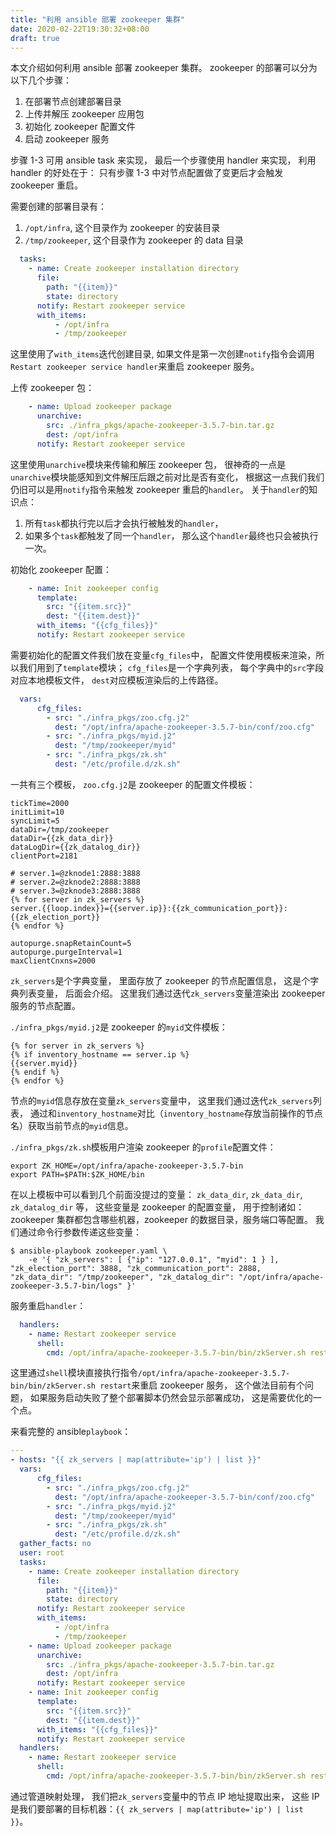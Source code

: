 ```yaml
---
title: "利用 ansible 部署 zookeeper 集群"
date: 2020-02-22T19:30:32+08:00
draft: true
---
```


本文介绍如何利用 ansible 部署 zookeeper 集群。
zookeeper 的部署可以分为以下几个步骤：

1. 在部署节点创建部署目录
2. 上传并解压 zookeeper 应用包
3. 初始化 zookeeper 配置文件
4. 启动 zookeeper 服务

步骤 1-3 可用 ansible task 来实现，
最后一个步骤使用 handler 来实现，
利用 handler 的好处在于：
只有步骤 1-3 中对节点配置做了变更后才会触发 zookeeper 重启。

需要创建的部署目录有：

1. `/opt/infra`, 这个目录作为 zookeeper 的安装目录
2. `/tmp/zookeeper`, 这个目录作为 zookeeper 的 data 目录

```yaml
  tasks:
    - name: Create zookeeper installation directory
      file:
        path: "{{item}}"
        state: directory
      notify: Restart zookeeper service
      with_items:
          - /opt/infra
          - /tmp/zookeeper
```

这里使用了`with_items`迭代创建目录,
如果文件是第一次创建`notify`指令会调用`Restart zookeeper service handler`来重启 zookeeper 服务。

上传 zookeeper 包：

```yaml
    - name: Upload zookeeper package
      unarchive:
        src: ./infra_pkgs/apache-zookeeper-3.5.7-bin.tar.gz
        dest: /opt/infra
      notify: Restart zookeeper service
```

这里使用`unarchive`模块来传输和解压 zookeeper 包，
很神奇的一点是`unarchive`模块能感知到文件解压后跟之前对比是否有变化，
根据这一点我们我们仍旧可以是用`notify`指令来触发 zookeeper 重启的`handler`。
关于`handler`的知识点：
1. 所有`task`都执行完以后才会执行被触发的`handler`，
2. 如果多个`task`都触发了同一个`handler`，
那么这个`handler`最终也只会被执行一次。

初始化 zookeeper 配置：

```yaml
    - name: Init zookeeper config
      template:
        src: "{{item.src}}"
        dest: "{{item.dest}}"
      with_items: "{{cfg_files}}"
      notify: Restart zookeeper service
```
需要初始化的配置文件我们放在变量`cfg_files`中，
配置文件使用模板来渲染，所以我们用到了`template`模块；
`cfg_files`是一个字典列表，
每个字典中的`src`字段对应本地模板文件，
`dest`对应模板渲染后的上传路径。

```yaml
  vars:
      cfg_files:
        - src: "./infra_pkgs/zoo.cfg.j2"
          dest: "/opt/infra/apache-zookeeper-3.5.7-bin/conf/zoo.cfg"
        - src: "./infra_pkgs/myid.j2"
          dest: "/tmp/zookeeper/myid"
        - src: "./infra_pkgs/zk.sh"
          dest: "/etc/profile.d/zk.sh"
```

一共有三个模板，
`zoo.cfg.j2`是 zookeeper 的配置文件模板：

```j2
tickTime=2000
initLimit=10
syncLimit=5
dataDir=/tmp/zookeeper
dataDir={{zk_data_dir}}
dataLogDir={{zk_datalog_dir}}
clientPort=2181

# server.1=@zknode1:2888:3888
# server.2=@zknode2:2888:3888
# server.3=@zknode3:2888:3888
{% for server in zk_servers %}
server.{{loop.index}}={{server.ip}}:{{zk_communication_port}}:{{zk_election_port}}
{% endfor %}

autopurge.snapRetainCount=5
autopurge.purgeInterval=1
maxClientCnxns=2000
```
`zk_servers`是个字典变量，
里面存放了 zookeeper 的节点配置信息，
这是个字典列表变量，
后面会介绍。
这里我们通过迭代`zk_servers`变量渲染出 zookeeper 服务的节点配置。

`./infra_pkgs/myid.j2`是 zookeeper 的`myid`文件模板：

```j2
{% for server in zk_servers %}
{% if inventory_hostname == server.ip %}
{{server.myid}}
{% endif %}
{% endfor %}
```
节点的`myid`信息存放在变量`zk_servers`变量中，
这里我们通过迭代`zk_servers`列表，
通过和`inventory_hostname`对比（`inventory_hostname`存放当前操作的节点名）获取当前节点的`myid`信息。

`./infra_pkgs/zk.sh`模板用户渲染 zookeeper 的`profile`配置文件：

```shell
export ZK_HOME=/opt/infra/apache-zookeeper-3.5.7-bin
export PATH=$PATH:$ZK_HOME/bin
```

在以上模板中可以看到几个前面没提过的变量：
`zk_data_dir`, `zk_data_dir`, `zk_datalog_dir` 等，
这些变量是 zookeeper 的配置变量，
用于控制诸如：zookeeper 集群都包含哪些机器，zookeeper 的数据目录，服务端口等配置。
我们通过命令行参数传递这些变量：

```shell
$ ansible-playbook zookeeper.yaml \
    -e '{ "zk_servers": [ {"ip": "127.0.0.1", "myid": 1 } ], "zk_election_port": 3888, "zk_communication_port": 2888, "zk_data_dir": "/tmp/zookeeper", "zk_datalog_dir": "/opt/infra/apache-zookeeper-3.5.7-bin/logs" }'
```

服务重启`handler`：

```yaml
  handlers:
    - name: Restart zookeeper service
      shell:
        cmd: /opt/infra/apache-zookeeper-3.5.7-bin/bin/zkServer.sh restart
```

这里通过`shell`模块直接执行指令`/opt/infra/apache-zookeeper-3.5.7-bin/bin/zkServer.sh restart`来重启 zookeeper 服务，
这个做法目前有个问题，
如果服务启动失败了整个部署脚本仍然会显示部署成功，
这是需要优化的一个点。

来看完整的 ansible`playbook`：

```yaml
---
- hosts: "{{ zk_servers | map(attribute='ip') | list }}"
  vars:
      cfg_files:
        - src: "./infra_pkgs/zoo.cfg.j2"
          dest: "/opt/infra/apache-zookeeper-3.5.7-bin/conf/zoo.cfg"
        - src: "./infra_pkgs/myid.j2"
          dest: "/tmp/zookeeper/myid"
        - src: "./infra_pkgs/zk.sh"
          dest: "/etc/profile.d/zk.sh"
  gather_facts: no
  user: root
  tasks:
    - name: Create zookeeper installation directory
      file:
        path: "{{item}}"
        state: directory
      notify: Restart zookeeper service
      with_items:
          - /opt/infra
          - /tmp/zookeeper
    - name: Upload zookeeper package
      unarchive:
        src: ./infra_pkgs/apache-zookeeper-3.5.7-bin.tar.gz
        dest: /opt/infra
      notify: Restart zookeeper service
    - name: Init zookeeper config
      template:
        src: "{{item.src}}"
        dest: "{{item.dest}}"
      with_items: "{{cfg_files}}"
      notify: Restart zookeeper service
  handlers:
    - name: Restart zookeeper service
      shell:
        cmd: /opt/infra/apache-zookeeper-3.5.7-bin/bin/zkServer.sh restart
```

通过管道映射处理，
我们把`zk_servers`变量中的节点 IP 地址提取出来，
这些 IP 是我们要部署的目标机器：`{{ zk_servers | map(attribute='ip') | list }}`。
